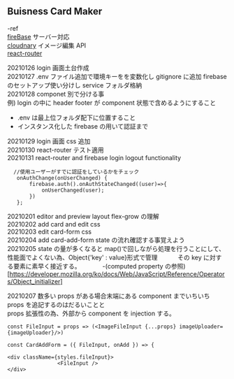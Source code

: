 ## Buisness Card Maker

-ref  
[fireBase](https://firebase.google.com/?authuser=0) サーバー対応  
[cloudnary](https://cloudinary.com/) イメージ編集 API  
[react-router](https://reactrouter.com/web/guides/quick-start)

20210126 login 画面土台作成  
20210127 .env ファイル追加で環境キーをを変数化し gitignore に追加 firebase のセットアップ使い分けし service フォルダ格納  
20210128 componet 別で分ける事  
例) login の中に header footer が component 状態で含めるようにすること

- .env は最上位フォルダ配下に位置すること
- インスタンス化した firebase の用いて認証まで

20210129 login 画面 css 追加  
20210130 react-router テスト適用  
20210131 react-router and firebase login logout functionality

```
  //使用ユーザーがすでに認証をしているかをチェック
   onAuthChange(onUserChanged) {
       firebase.auth().onAuthStateChanged((user)=>{
           onUserChanged(user);
       })
   };
```

20210201 editor and preview layout flex-grow の理解  
20210202 add card and edit css  
20210203 edit card-form css  
20210204 add card-add-form state の流れ確認する事覚えよう  
20210205 state の量が多くなると map()で回しながら処理を行うことにして、性能面でよくない為、Object{'key' : value}形式で管理　　　
その key に対する要素に素早く接近する。 　　　
-(computed property の参照)[https://developer.mozilla.org/ko/docs/Web/JavaScript/Reference/Operators/Object_initializer]

20210207 数多い props がある場合末端にある component までいちいち props を追記するのはだるいことと  
props 拡張性の為、外部から component を injection する。

```
const FileInput = props => (<ImageFileInput {...props} imageUploader={imageUploader}/>)

const CardAddForm = ({ FileInput, onAdd }) => {

<div className={styles.fileInput}>
                <FileInput />
</div>
```
